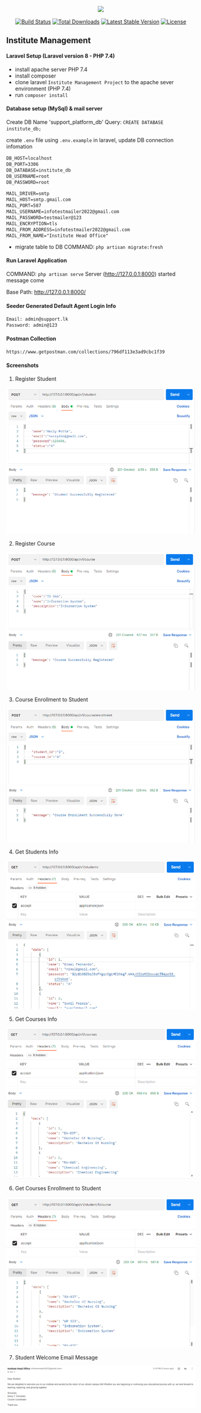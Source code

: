 <p align="center"><a href="https://laravel.com" target="_blank"><img src="https://raw.githubusercontent.com/laravel/art/master/logo-lockup/5%20SVG/2%20CMYK/1%20Full%20Color/laravel-logolockup-cmyk-red.svg" width="400"></a></p>

<p align="center">
<a href="https://travis-ci.org/laravel/framework"><img src="https://travis-ci.org/laravel/framework.svg" alt="Build Status"></a>
<a href="https://packagist.org/packages/laravel/framework"><img src="https://img.shields.io/packagist/dt/laravel/framework" alt="Total Downloads"></a>
<a href="https://packagist.org/packages/laravel/framework"><img src="https://img.shields.io/packagist/v/laravel/framework" alt="Latest Stable Version"></a>
<a href="https://packagist.org/packages/laravel/framework"><img src="https://img.shields.io/packagist/l/laravel/framework" alt="License"></a>
</p>

## Institute Management

#### Laravel Setup (Laravel version 8 - PHP 7.4)

- install apache server PHP 7.4
- install composer
- clone laravel `Institute Management Project` to the apache sever environment (PHP 7.4)
- run `composer install`


#### Database setup (MySql) & mail server

Create DB Name 'support_platform_db'
Query: `CREATE DATABASE institute_db;`

create `.env` file using `.env.example` in laravel, update DB connection infomation

````
DB_HOST=localhost
DB_PORT=3306
DB_DATABASE=institute_db
DB_USERNAME=root
DB_PASSWORD=root
````
````
MAIL_DRIVER=smtp
MAIL_HOST=smtp.gmail.com
MAIL_PORT=587
MAIL_USERNAME=infotestmailer2022@gmail.com
MAIL_PASSWORD=testmailer@123
MAIL_ENCRYPTION=tls
MAIL_FROM_ADDRESS=infotestmailer2022@gmail.com
MAIL_FROM_NAME="Institute Head Office"
````

- migrate table to DB
  COMMAND: `php artisan migrate:fresh`

#### Run Laravel Application

COMMAND: `php artisan serve`
Server (http://127.0.0.1:8000) started message come

Base Path: http://127.0.0.1:8000/<route>

#### Seeder Generated Default Agent Login Info

````
Email: admin@support.lk
Password: admin@123
````
#### Postman Collection

````
https://www.getpostman.com/collections/796df113e3ad9cbc1f39
````

#### Screenshots

1. Register Student

![alt text](1.png)

2. Register Course

![alt text](2.png)

3. Course Enrollment to Student

![alt text](3.png)

4. Get Students Info

![alt text](4.png)

5. Get Courses Info

![alt text](5.png)

6. Get Courses Enrollment to Student

![alt text](6.png)

7. Student Welcome Email Message

![alt text](7.png)
